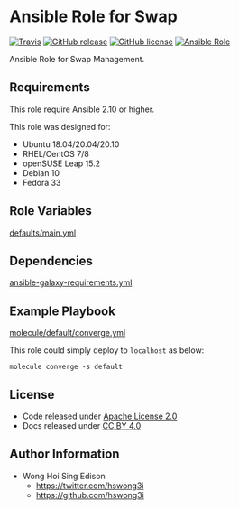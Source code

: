 # Ansible Role for Swap

[![Travis](https://img.shields.io/travis/com/alvistack/ansible-role-swap.svg)](https://travis-ci.com/alvistack/ansible-role-swap)
[![GitHub release](https://img.shields.io/github/release/alvistack/ansible-role-swap.svg)](https://github.com/alvistack/ansible-role-swap/releases)
[![GitHub license](https://img.shields.io/github/license/alvistack/ansible-role-swap.svg)](https://github.com/alvistack/ansible-role-swap/blob/master/LICENSE)
[![Ansible Role](https://img.shields.io/badge/galaxy-alvistack.swap-blue.svg)](https://galaxy.ansible.com/alvistack/swap)

Ansible Role for Swap Management.

## Requirements

This role require Ansible 2.10 or higher.

This role was designed for:

  - Ubuntu 18.04/20.04/20.10
  - RHEL/CentOS 7/8
  - openSUSE Leap 15.2
  - Debian 10
  - Fedora 33

## Role Variables

[defaults/main.yml](defaults/main.yml)

## Dependencies

[ansible-galaxy-requirements.yml](ansible-galaxy-requirements.yml)

## Example Playbook

[molecule/default/converge.yml](molecule/default/converge.yml)

This role could simply deploy to `localhost` as below:

    molecule converge -s default

## License

  - Code released under [Apache License 2.0](LICENSE)
  - Docs released under [CC BY 4.0](http://creativecommons.org/licenses/by/4.0/)

## Author Information

  - Wong Hoi Sing Edison
      - <https://twitter.com/hswong3i>
      - <https://github.com/hswong3i>

